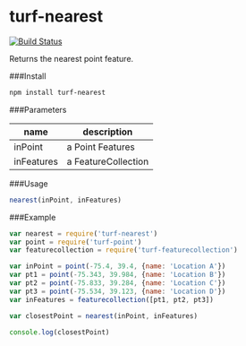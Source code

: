 turf-nearest
============
[![Build Status](https://travis-ci.org/Turfjs/turf-nearest.svg)](https://travis-ci.org/Turfjs/turf-nearest)

Returns the nearest point feature.

###Install

```sh
npm install turf-nearest
```

###Parameters

|name|description|
|---|---|
|inPoint|a Point Features|
|inFeatures|a FeatureCollection|

###Usage

```js
nearest(inPoint, inFeatures)
```

###Example

```js
var nearest = require('turf-nearest')
var point = require('turf-point')
var featurecollection = require('turf-featurecollection')

var inPoint = point(-75.4, 39.4, {name: 'Location A'})
var pt1 = point(-75.343, 39.984, {name: 'Location B'})
var pt2 = point(-75.833, 39.284, {name: 'Location C'})
var pt3 = point(-75.534, 39.123, {name: 'Location D'})
var inFeatures = featurecollection([pt1, pt2, pt3])

var closestPoint = nearest(inPoint, inFeatures)

console.log(closestPoint)
```